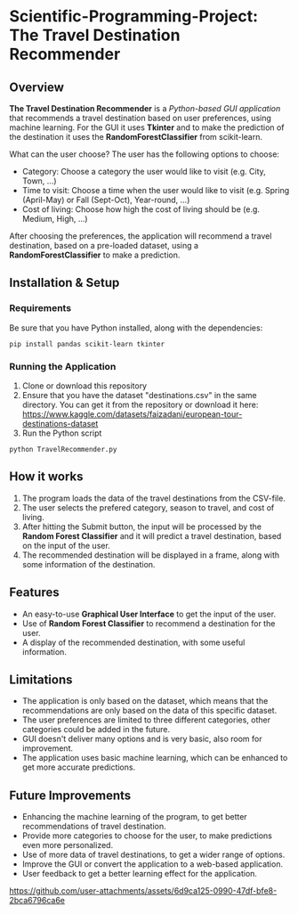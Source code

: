 # Scientific-Programming-Project: The Travel Destination Recommender

## Overview
__The Travel Destination Recommender__ is a _Python-based GUI application_ that recommends a travel destination based on user preferences, using machine learning. For the GUI it uses __Tkinter__ and to make the prediction of the destination it uses the __RandomForestClassifier__ from scikit-learn.

What can the user choose? The user has the following options to choose:

- Category: Choose a category the user would like to visit (e.g. City, Town, ...)
- Time to visit: Choose a time when the user would like to visit (e.g. Spring (April-May) or Fall (Sept-Oct), Year-round, ...)
- Cost of living: Choose how high the cost of living should be (e.g. Medium, High, ...)

After choosing the preferences, the application will recommend a travel destination, based on a pre-loaded dataset, using a __RandomForestClassifier__ to make a prediction.


## Installation & Setup
### Requirements
Be sure that you have Python installed, along with the dependencies:
```
pip install pandas scikit-learn tkinter
```
### Running the Application
1. Clone or download this repository
2. Ensure that you have the dataset "destinations.csv" in the same directory. You can get it from the repository or download it here: https://www.kaggle.com/datasets/faizadani/european-tour-destinations-dataset
3. Run the Python script
```
python TravelRecommender.py
```

## How it works
1. The program loads the data of the travel destinations from the CSV-file.
2. The user selects the prefered category, season to travel, and cost of living.
3. After hitting the Submit button, the input will be processed by the __Random Forest Classifier__ and it will predict a travel destination, based on the input of the user.
4. The recommended destination will be displayed in a frame, along with some information of the destination.


## Features
- An easy-to-use __Graphical User Interface__ to get the input of the user.
- Use of __Random Forest Classifier__ to recommend a destination for the user.
- A display of the recommended destination, with some useful information.


## Limitations
- The application is only based on the dataset, which means that the recommendations are only based on the data of this specific dataset.
- The user preferences are limited to three different categories, other categories could be added in the future.
- GUI doesn't deliver many options and is very basic, also room for improvement.
- The application uses basic machine learning, which can be enhanced to get more accurate predictions.


## Future Improvements
- Enhancing the machine learning of the program, to get better recommendations of travel destination.
- Provide more categories to choose for the user, to make predictions even more personalized.
- Use of more data of travel destinations, to get a wider range of options.
- Improve the GUI or convert the application to a web-based application.
- User feedback to get a better learning effect for the application.


https://github.com/user-attachments/assets/6d9ca125-0990-47df-bfe8-2bca6796ca6e

